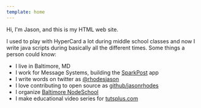 ```yaml
---
template: home
---
```

Hi, I'm Jason, and this is my HTML web site.

I used to play with HyperCard a lot during middle school classes and now I write java scripts during basically all the different times. Some things a person could know:

* I live in Baltimore, MD
* I work for Message Systems, building the [SparkPost](http://sparkpost.com) app
* I write words on twitter as [@rhodesjason](http://twitter.com/rhodesjason)
* I love contributing to open source as [github/jasonrhodes](http://github.com/jasonrhodes)
* I organize [Baltimore NodeSchool](http://nodeschool.io/baltimore)
* I make educational video series for [tutsplus.com](http://tutsplus.com/authors/jason-rhodes)